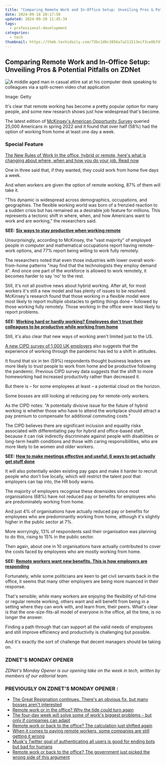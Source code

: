 ```yaml
---
title: "Comparing Remote Work and In-Office Setup: Unveiling Pros & Potential Pitfalls on ZDNet"
date: 2024-09-18 20:17:50
updated: 2024-09-20 11:45:34
tags:
  - professional-development
categories:
  - tech
thumbnail: https://thmb.techidaily.com/73bc1d0c3856a7a211513ecf3ce0b7d7e8f0b9c63de7c46849c7b8605b7802d4.jpg
---
```


## Comparing Remote Work and In-Office Setup: Unveiling Pros & Potential Pitfalls on ZDNet

![A middle aged man in casual attire sat at his computer desk speaking to colleagues via a split-screen video chat application](https://www.zdnet.com/a/img/resize/05a31ea7c81fe137fd6e986943774def719abd95/2022/05/31/3caae7fa-5d4a-46ae-b483-a60b03540913/remote-working-from-home-man-professional-zoom-teams-video-call.jpg?auto=webp&width=1280)

Image: Getty

It's clear that remote working has become a pretty popular option for many people, and some new research shows just how widespread that's become.

The latest edition of [McKinsey's American Opportunity Survey](https://www.mckinsey.com/industries/real-estate/our-insights/americans-are-embracing-flexible-work-and-they-want-more-of-it) queried 25,000 Americans in spring 2022 and it found that over half (58%) had the option of working from home at least one day a week.

### Special Feature

[The New Rules of Work In the office, hybrid or remote, here's what is changing about where, when and how you do your job.  Read now](https://www.zdnet.com/topic/the-new-rules-of-work/)

One in three said that, if they wanted, they could work from home five days a week.

And when workers are given the option of remote working, 87% of them will take it. 

"This dynamic is widespread across demographics, occupations, and geographies. The flexible working world was born of a frenzied reaction to a sudden crisis but has remained as a desirable job feature for millions. This represents a tectonic shift in where, when, and how Americans want to work and are working," the researchers said.

**SEE:** [**Six ways to stay productive when working remote**](https://www.zdnet.com/article/make-time-for-casual-collisions-six-ways-to-stay-productive-with-remote-work/#link=%7B%22linkText%22:%22Six%20ways%20to%20stay%20productive%20when%20working%20remote%22,%22target%22:%22%5Fblank%22,%22href%22:%22https://www.zdnet.com/article/make-time-for-casual-collisions-six-ways-to-stay-productive-with-remote-work/%22,%22role%22:%22standard%22,%22absolute%22:%22%22%7D)

Unsurprisingly, according to McKinsey, the "vast majority" of employed people in computer and mathematical occupations report having remote-work options, and 77% report being willing to work fully remotely. 

The researchers noted that even those industries with lower overall work-from-home patterns "may find that the technologists they employ demand it". And once one part of the workforce is allowed to work remotely, it becomes harder to say 'no' to the rest.

Still, it's not all positive news about hybrid working. After all, for most workers it's still a new model and has plenty of issues to be resolved. McKinsey's research found that those working in a flexible model were most likely to report multiple obstacles to getting things done – followed by those working fully remotely. Those working in the office were least likely to report problems.

**SEE:** [**Working hard or hardly working? Employees don't trust their colleagues to be productive while working from home**](https://www.zdnet.com/article/working-hard-or-hardly-working-employees-dont-trust-their-colleagues-to-be-productive-while-working-from-home/#link=%7B%22linkText%22:%22Working%20hard%20or%20hardly%20working?%20Employees%20don't%20trust%20their%20colleagues%20to%20be%20productive%20while%20working%20from%20home%22,%22target%22:%22%5Fblank%22,%22href%22:%22https://www.zdnet.com/article/working-hard-or-hardly-working-employees-dont-trust-their-colleagues-to-be-productive-while-working-from-home/%22,%22role%22:%22standard%22,%22absolute%22:%22%22%7D)

Still, it's also clear that new ways of working aren't limited just to the US. 

[A new CIPD survey of 1,000 UK employers](https://community.cipd.co.uk/cipd-blogs/b/human%5Fcapital%5Fblog/posts/new-normal-still-to-emerge-as-cipd-survey-shows-wide-variety-in-employers-hybrid-working-arrangements-policies-and-attitudes?utm%5Fsource=twitter&utm%5Fmedium=social&utm%5Fcampaign=blogs&utm%5Fcontent=24June2022-new-normal-hybrid-survey-blog) also suggests that the experience of working through the pandemic has led to a shift in attitudes. 

It found that six in ten (59%) respondents thought business leaders are more likely to trust people to work from home and be productive following the pandemic. Previous CIPD survey data suggests that the shift to more homeworking had increased productivity rather than decreased it. 

But there is – for some employees at least – a potential cloud on the horizon. 

Some bosses are still looking at reducing pay for remote-only workers.

As the CIPD notes: "A potentially divisive issue for the future of hybrid working is whether those who have to attend the workplace should attract a pay premium to compensate for additional commuting costs."

The CIPD believes there are significant inclusion and equality risks associated with differentiating pay for hybrid and office-based staff, because it can risk indirectly discriminate against people with disabilities or long-term health conditions and those with caring responsibilities, who are more likely to be women and older workers.

**SEE:** [**How to make meetings effective and useful: 6 ways to get actually get stuff done**](https://www.zdnet.com/article/how-to-make-meetings-effective-and-useful-6-ways-to-get-actually-get-stuff-done/#link=%7B%22linkText%22:%22How%20to%20make%20meetings%20effective%20and%20useful:%206%20ways%20to%20get%20actually%20get%20stuff%20done%22,%22target%22:%22%5Fblank%22,%22href%22:%22https://www.zdnet.com/article/how-to-make-meetings-effective-and-useful-6-ways-to-get-actually-get-stuff-done/%22,%22role%22:%22standard%22,%22absolute%22:%22%22%7D)

It will also potentially widen existing pay gaps and make it harder to recruit people who don't live locally, which will restrict the talent pool that employers can tap into, the HR body warns.

The majority of employers recognise these downsides since most organisations (68%) have not reduced pay or benefits for employees who are predominately working from home.  
  
 And just 4% of organisations have actually reduced pay or benefits for employees who are predominantly working from home, although it's slightly higher in the public sector at 7%.  
  
 More worryingly, 13% of respondents said their organisation was planning to do this, rising to 15% in the public sector. 

Then again, about one in 10 organisations have actually contributed to cover the costs faced by employees who are mostly working from home. 

**SEE:** [**Remote workers want new benefits. This is how employers are responding**](https://www.zdnet.com/article/remote-workers-want-new-benefits-this-is-how-employers-are-responding/#link=%7B%22linkText%22:%22Remote%20workers%20want%20new%20benefits.%20This%20is%20how%20employers%20are%20responding%22,%22target%22:%22%5Fblank%22,%22href%22:%22https://www.zdnet.com/article/remote-workers-want-new-benefits-this-is-how-employers-are-responding/%22,%22role%22:%22standard%22,%22absolute%22:%22%22%7D)

Fortunately, while some politicians are keen to get civil servants back in the office, it seems that many other employers are being more nuanced in their response. 

That's sensible; while many workers are enjoying the flexibility of full-time or regular remote working, others want and will benefit from being in a setting where they can work with, and learn from, their peers. What's clear is that the one-size-fits-all model of everyone in the office, all the time, is no longer the answer.

Finding a path through that can support all the valid needs of employees and still improve efficiency and productivity is challenging but possible. 

And it's exactly the sort of challenge that decent managers should be taking on.

### ZDNET'S MONDAY OPENER 

_ZDNet's Monday Opener is our opening take on the week in tech, written by members of our editorial team._ 

### PREVIOUSLY ON ZDNET'S MONDAY OPENER : 

* [The Great Resignation continues. There's an obvious fix, but many bosses aren't interested](https://www.zdnet.com/education/professional-development/the-great-resignation-continues-theres-an-obvious-fix-but-many-bosses-arent-interested/)
* [Remote work or in the office? Why the tide could turn again](https://www.zdnet.com/education/professional-development/remote-work-or-hybrid-why-employers-have-changed-their-minds/)
* [The four-day week will solve some of work's biggest problems - but only if companies can adapt](https://www.zdnet.com/article/the-four-day-week-will-solve-some-works-biggest-problems-but-only-if-companies-can-adapt/)
* [Remote work or back to the office? The calculation just shifted again](https://www.zdnet.com/article/remote-work-or-back-to-the-office-the-calculation-just-shifted-again/)
* [When it comes to paying remote workers, some companies are still getting it wrong](https://www.zdnet.com/article/when-it-comes-to-paying-remote-workers-some-companies-are-still-getting-it-wrong/)
* [Musk's Twitter goal of authenticating all users is good for ending bots but bad for humans](https://www.zdnet.com/article/musks-twitter-goal-of-authenticating-all-users-is-good-for-ending-bots-but-bad-for-humans/)
* [Remote work or back to the office? The government just picked the wrong side of this argument](https://www.zdnet.com/article/remote-work-or-back-to-the-office-the-government-just-picked-the-wrong-side-of-this-argument/)

<ins class="adsbygoogle"
     style="display:block"
     data-ad-format="autorelaxed"
     data-ad-client="ca-pub-7571918770474297"
     data-ad-slot="1223367746"></ins>



<ins class="adsbygoogle"
     style="display:block"
     data-ad-client="ca-pub-7571918770474297"
     data-ad-slot="8358498916"
     data-ad-format="auto"
     data-full-width-responsive="true"></ins>
